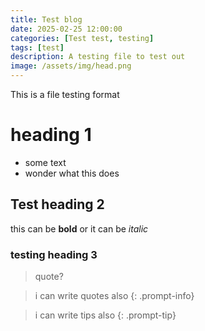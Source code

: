 ```yaml
---
title: Test blog
date: 2025-02-25 12:00:00
categories: [Test test, testing]
tags: [test]
description: A testing file to test out
image: /assets/img/head.png
---
```


This is a file testing format

# heading 1

- some text
- wonder what this does

## Test heading 2

this can be **bold**
or it can be *italic*

### testing heading 3

> quote?

> i can write quotes also
{: .prompt-info}

> i can write tips also
{: .prompt-tip}
